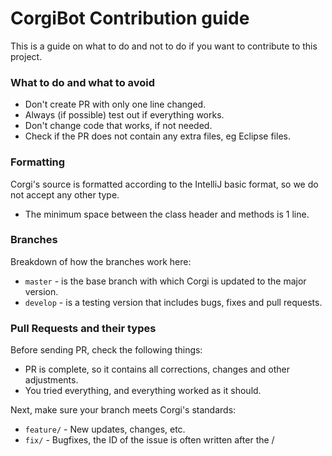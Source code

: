 # CorgiBot Contribution guide
This is a guide on what to do and not to do if you want to contribute to this project. 

### What to do and what to avoid
 - Don't create PR with only one line changed.
 - Always (if possible) test out if everything works.
 - Don't change code that works, if not needed.
 - Check if the PR does not contain any extra files, eg Eclipse files.

### Formatting
Corgi's source is formatted according to the IntelliJ basic format, so we do not accept any other type.
 - The minimum space between the class header and methods is 1 line.

### Branches
Breakdown of how the branches work here:
 - `master` - is the base branch with which Corgi is updated to the major version.
 - `develop` - is a testing version that includes bugs, fixes and pull requests.

### Pull Requests and their types
Before sending PR, check the following things:
 - PR is complete, so it contains all corrections, changes and other adjustments.
 - You tried everything, and everything worked as it should.

Next, make sure your branch meets Corgi's standards:
  - `feature/` - New updates, changes, etc.
  - `fix/` - Bugfixes, the ID of the issue is often written after the /
